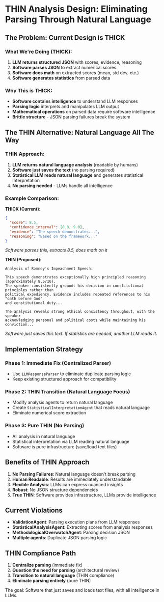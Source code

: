 # THIN Analysis Design: Eliminating Parsing Through Natural Language

## The Problem: Current Design is THICK

### What We're Doing (THICK):
1. **LLM returns structured JSON** with scores, evidence, reasoning
2. **Software parses JSON** to extract numerical scores  
3. **Software does math** on extracted scores (mean, std dev, etc.)
4. **Software generates statistics** from parsed data

### Why This is THICK:
- **Software contains intelligence** to understand LLM responses
- **Parsing logic** interprets and manipulates LLM output
- **Mathematical operations** on parsed data require software intelligence
- **Brittle structure** - JSON parsing failures break the system

## The THIN Alternative: Natural Language All The Way

### THIN Approach:
1. **LLM returns natural language analysis** (readable by humans)
2. **Software just saves the text** (no parsing required)
3. **Statistical LLM reads natural language** and generates statistical interpretation
4. **No parsing needed** - LLMs handle all intelligence

### Example Comparison:

**THICK (Current):**
```json
{
  "score": 8.5,
  "confidence_interval": [8.0, 9.0],
  "evidence": "The speech demonstrates...",
  "reasoning": "Based on the framework..."
}
```
*Software parses this, extracts 8.5, does math on it*

**THIN (Proposed):**
```
Analysis of Romney's Impeachment Speech:

This speech demonstrates exceptionally high principled reasoning (approximately 8.5/10). 
The speaker consistently grounds his decision in constitutional principles rather than 
political expediency. Evidence includes repeated references to his "oath before God" 
and constitutional duty...

The analysis reveals strong ethical consistency throughout, with the speaker 
acknowledging personal and political costs while maintaining his conviction...
```
*Software just saves this text. If statistics are needed, another LLM reads it.*

## Implementation Strategy

### Phase 1: Immediate Fix (Centralized Parser)
- Use `LLMResponseParser` to eliminate duplicate parsing logic
- Keep existing structured approach for compatibility

### Phase 2: THIN Transition (Natural Language Focus)
- Modify analysis agents to return natural language
- Create `StatisticalInterpretationAgent` that reads natural language
- Eliminate numerical score extraction

### Phase 3: Pure THIN (No Parsing)
- All analysis in natural language
- Statistical interpretation via LLM reading natural language
- Software is pure infrastructure (save/load text files)

## Benefits of THIN Approach

1. **No Parsing Failures**: Natural language doesn't break parsing
2. **Human Readable**: Results are immediately understandable
3. **Flexible Analysis**: LLMs can express nuanced insights
4. **Robust**: No JSON structure dependencies
5. **True THIN**: Software provides infrastructure, LLMs provide intelligence

## Current Violations

- **ValidationAgent**: Parsing execution plans from LLM responses
- **StatisticalAnalysisAgent**: Extracting scores from analysis responses  
- **MethodologicalOverwatchAgent**: Parsing decision JSON
- **Multiple agents**: Duplicate JSON parsing logic

## THIN Compliance Path

1. **Centralize parsing** (immediate fix)
2. **Question the need for parsing** (architectural review)
3. **Transition to natural language** (THIN compliance)
4. **Eliminate parsing entirely** (pure THIN)

The goal: Software that just saves and loads text files, with all intelligence in LLMs. 